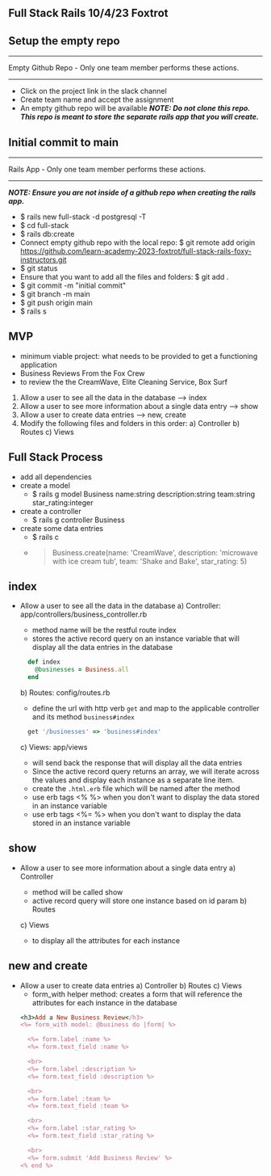 ## Full Stack Rails 10/4/23 Foxtrot

## Setup the empty repo
***
Empty Github Repo - Only one team member performs these actions.
***
- Click on the project link in the slack channel
- Create team name and accept the assignment
- An empty github repo will be available
***NOTE: Do not clone this repo. This repo is meant to store the separate rails app that you will create.***

## Initial commit to main
***
Rails App - Only one team member performs these actions.
***
***NOTE: Ensure you are not inside of a github repo when creating the rails app.***
- $ rails new full-stack -d postgresql -T
- $ cd full-stack
- $ rails db:create
- Connect empty github repo with the local repo: $ git remote add origin https://github.com/learn-academy-2023-foxtrot/full-stack-rails-foxy-instructors.git
- $ git status
- Ensure that you want to add all the files and folders: $ git add .
- $ git commit -m "initial commit"
- $ git branch -m main
- $ git push origin main
- $ rails s

## MVP
- minimum viable project: what needs to be provided to get a functioning application
- Business Reviews From the Fox Crew
- to review the the CreamWave, Elite Cleaning Service, Box Surf
1) Allow a user to see all the data in the database --> index
2) Allow a user to see more information about a single data entry --> show
3) Allow a user to create data entries --> new, create
4) Modify the following files and folders in this order:
  a) Controller
  b) Routes
  c) Views

## Full Stack Process
- add all dependencies
- create a model
  - $ rails g model Business name:string description:string team:string star_rating:integer
- create a controller
  - $ rails g controller Business
- create some data entries
  - $ rails c
  - > Business.create(name: 'CreamWave', description: 'microwave with ice cream tub', team: 'Shake and Bake', star_rating: 5)

## index
- Allow a user to see all the data in the database
  a) Controller: app/controllers/business_controller.rb
    - method name will be the restful route index
    - stores the active record query on an instance variable that will display all the data entries in the database
    ```rb
      def index
        @businesses = Business.all
      end
    ```

  b) Routes: config/routes.rb
    - define the url with http verb `get` and map to the applicable controller and its method `business#index`
    ```rb
      get '/businesses' => 'business#index'
    ```

  c) Views: app/views
    - will send back the response that will display all the data entries
    - Since the active record query returns an array, we will iterate across the values and display each instance as a separate line item.
    - create the `.html.erb` file which will be named after the method
    - use erb tags <% %> when you don't want to display the data stored in an instance variable 
    - use erb tags <%= %> when you don't want to display the data stored in an instance variable 

## show
- Allow a user to see more information about a single data entry
  a) Controller
    - method will be called show
    - active record query will store one instance based on id param
  b) Routes

  c) Views
    - to display all the attributes for each instance

## new and create
- Allow a user to create data entries 
  a) Controller
  b) Routes
  c) Views
  - form_with helper method: creates a form that will reference the attributes for each instance in the database
  ```rb
  <h3>Add a New Business Review</h3>
  <%= form_with model: @business do |form| %>

    <%= form.label :name %>
    <%= form.text_field :name %>

    <br>
    <%= form.label :description %>
    <%= form.text_field :description %>

    <br>
    <%= form.label :team %>
    <%= form.text_field :team %>

    <br>
    <%= form.label :star_rating %>
    <%= form.text_field :star_rating %>

    <br>
    <%= form.submit 'Add Business Review' %>
  <% end %>
  ```